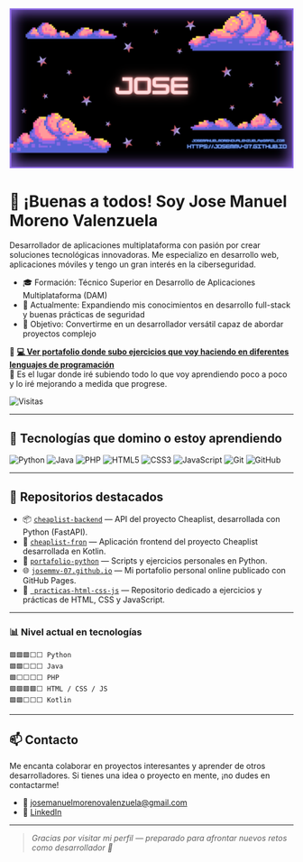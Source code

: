 
![banner](banner.png)


# 👋 ¡Buenas a todos! Soy Jose Manuel Moreno Valenzuela

Desarrollador de aplicaciones multiplataforma con pasión por crear soluciones tecnológicas innovadoras. Me especializo en desarrollo web, aplicaciones móviles y tengo un gran interés en la ciberseguridad.
- 🎓 Formación: Técnico Superior en Desarrollo de Aplicaciones Multiplataforma (DAM)
- 🌱 Actualmente: Expandiendo mis conocimientos en desarrollo full-stack y buenas prácticas de seguridad
- 🎯 Objetivo: Convertirme en un desarrollador versátil capaz de abordar proyectos complejo

🔗 **[💻 Ver portafolio donde subo ejercicios que voy haciendo en diferentes lenguajes de programación](https://josemmv-07.github.io)**  
📂 Es el lugar donde iré subiendo todo lo que voy aprendiendo poco a poco y lo iré mejorando a medida que progrese.

![Visitas](https://komarev.com/ghpvc/?username=josemmv-07&color=00ff00)

---

## 🚀 Tecnologías que domino o estoy aprendiendo

![Python](https://img.shields.io/badge/Python-3776AB?style=for-the-badge&logo=python&logoColor=white)
![Java](https://img.shields.io/badge/Java-ED8B00?style=for-the-badge&logo=java&logoColor=white)
![PHP](https://img.shields.io/badge/PHP-777BB4?style=for-the-badge&logo=php&logoColor=white)
![HTML5](https://img.shields.io/badge/HTML5-E34F26?style=for-the-badge&logo=html5&logoColor=white)
![CSS3](https://img.shields.io/badge/CSS3-1572B6?style=for-the-badge&logo=css3&logoColor=white)
![JavaScript](https://img.shields.io/badge/JavaScript-F7DF1E?style=for-the-badge&logo=javascript&logoColor=black)
![Git](https://img.shields.io/badge/Git-F05032?style=for-the-badge&logo=git&logoColor=white)
![GitHub](https://img.shields.io/badge/GitHub-000000?style=for-the-badge&logo=github&logoColor=white)

---

## 📁 Repositorios destacados

- 📦 [`cheaplist-backend`](https://github.com/josemmv-07/cheaplist-backend) — API del proyecto Cheaplist, desarrollada con Python (FastAPI).
- 📱 [`cheaplist-fron`](https://github.com/josemmv-07/cheaplist-fron) — Aplicación frontend del proyecto Cheaplist desarrollada en Kotlin.
- 🐍 [`portafolio-python`](https://github.com/josemmv-07/portafolio-python) — Scripts y ejercicios personales en Python.
- 🌐 [`josemmv-07.github.io`](https://github.com/josemmv-07/josemmv-07.github.io) — Mi portafolio personal online publicado con GitHub Pages.
- 🧪 [` practicas-html-css-js`](https://github.com/josemmv-07/practicas-html-css-js) — Repositorio dedicado a ejercicios y prácticas de HTML, CSS y JavaScript.



---


### 📊 Nivel actual en tecnologías

```text
🟩🟩🟩⬜⬜ Python  
🟩🟩⬜⬜⬜ Java  
🟩⬜⬜⬜⬜ PHP  
🟩🟩🟩🟩⬜ HTML / CSS / JS
🟩🟩⬜⬜⬜ Kotlin
```

---

## 📫 Contacto

Me encanta colaborar en proyectos interesantes y aprender de otros desarrolladores. Si tienes una idea o proyecto en mente, ¡no dudes en contactarme!

- 📧 josemanuelmorenovalenzuela@gmail.com  
- 💼 [LinkedIn](https://www.linkedin.com/in/jose-manuel-moreno-valenzuela-ba44722a5/)

---

> *Gracias por visitar mi perfil — preparado para afrontar nuevos retos como desarrollador 🚀*
